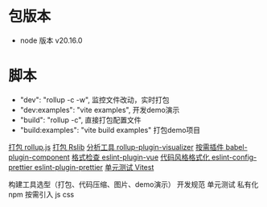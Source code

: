 # 包版本
- node 版本 v20.16.0

# 脚本
- "dev": "rollup -c -w", 监控文件改动，实时打包
- "dev:examples": "vite examples", 开发demo演示
- "build": "rollup -c", 直接打包配置文件
- "build:examples": "vite build examples" 打包demo项目




[打包 rollup.js](https://cn.rollupjs.org/)
[打包 Rslib](https://lib.rsbuild.dev/zh/)
[分析工具 rollup-plugin-visualizer]()
[按需插件 babel-plugin-component]()
[格式检查 eslint-plugin-vue]()
[代码风格格式化 eslint-config-prettier eslint-plugin-prettier]()
[单元测试 Vitest]()

构建工具选型（打包、代码压缩、图片、demo演示）
开发规范
单元测试
私有化npm
按需引入 js css
